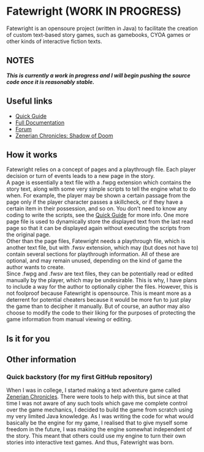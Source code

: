 # Fatewright (WORK IN PROGRESS)
Fatewright is an opensoure project (written in Java) to facilitate the creation of custom text-based story games, such as gamebooks, CYOA games or other kinds of interactive fiction texts.

## NOTES
***This is currently a work in progress and I will begin pushing the source code once it is reasonably stable.***

## Useful links
* [Quick Guide](/Guide.md)
* [Full Documentation]()
* [Forum]()
* [Zenerian Chronicles: Shadow of Doom](https://github.com/Senozoid/ZenChron)

## How it works
Fatewright relies on a concept of pages and a playthrough file. Each player decision or turn of events leads to a new page in the story. \
A page is essentially a text file with a .fwpg extension which contains the story text, along with some very simple scripts to tell the engine what to do when. For example, the player may be shown a certain passage from the page only if the player character passes a skillcheck, or if they have a certain item in their possession, and so on. You don't need to know any coding to write the scripts, see the [Quick Guide]() for more info. One more page file is used to dynamically store the displayed text from the last read page so that it can be displayed again without executing the scripts from the original page. \
Other than the page files, Fatewright needs a playthrough file, which is another text file, but with .fwsv extension, which may (but does not have to) contain several sections for playthrough information. All of these are optional, and may remain unused, depending on the kind of game the author wants to create. \
Since .fwpg and .fwsv are text files, they can be potentially read or edited manually by the player, which may be undesirable. This is why, I have plans to include a way for the author to optionally cipher the files. However, this is not foolproof because Fatewright is opensource. This is meant more as a deterrent for potential cheaters because it would be more fun to just play the game than to decipher it manually. But of course, an author may also choose to modify the code to their liking for the purposes of protecting the game information from manual viewing or editing.
## Is it for you 

## Other information
### Quick backstory (for my first GitHub repository)
When I was in college, I started making a text adventure game called [Zenerian Chronicles](). There were tools to help with this, but since at that time I was not aware of any such tools which gave me complete control over the game mechanics, I decided to build the game from scratch using my very limited Java knowledge. As I was writing the code for what would basically be the engine for my game, I realised that to give myself some freedom in the future, I was making the engine somewhat independent of the story. This meant that others could use my engine to turn their own stories into interactive text games. And thus, Fatewright was born.
